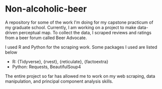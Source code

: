 # Non-alcoholic-beer
A repository for some of the work I'm doing for my capstone practicum of my graduate school. Currently, I am working on a project to make data-driven perceptual map. To collect the data, I scraped reviews and ratings from a beer forum called Beer Advocate.

I used R and Python for the scraping work. Some packages I used are listed below

* R: \{Tidyverse\}, \{rvest\}, \{reticulate\}, \{factoextra\}
* Python: Requests, BeautifulSoup4

The entire project so far has allowed me to work on my web scraping, data manipulation, and principal component analysis skills.
